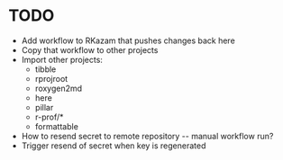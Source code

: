 # TODO

- Add workflow to RKazam that pushes changes back here
- Copy that workflow to other projects
- Import other projects:
    - tibble
    - rprojroot
    - roxygen2md
    - here
    - pillar
    - r-prof/*
    - formattable
- How to resend secret to remote repository -- manual workflow run?
- Trigger resend of secret when key is regenerated
